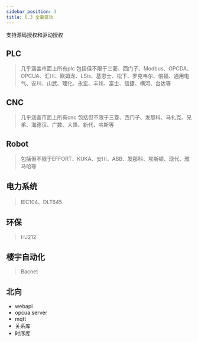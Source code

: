```yaml
---
sidebar_position: 3
title: 6.3 全量驱动
---
```


支持源码授权和驱动授权

## PLC

> 几乎涵盖市面上所有plc
包括但不限于三菱、西门子、Modbus、OPCDA、OPCUA、汇川、欧姆龙、LSis、基恩士、松下、罗克韦尔、倍福、通用电气、安川、山武、理化、永宏、丰炜、富士、信捷、横河、台达等

## CNC
> 几乎涵盖市面上所有cnc
包括但不限于三菱、西门子、发那科、马扎克、兄弟、海德汉、广数、大畏、新代、哈斯等

## Robot

> 包括但不限于EFFORT、KUKA、安川、ABB、发那科、埃斯顿、现代、雅马哈等

## 电力系统
> IEC104、DLT645

## 环保
> HJ212

## 楼宇自动化
> Bacnet

## 北向
 - webapi
 - opcua server
 - mqtt
 - 关系库
 - 时序库